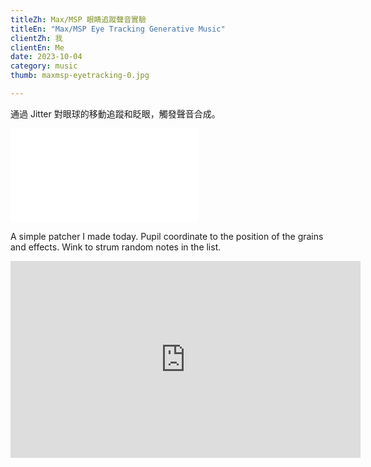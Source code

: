 ```yaml
---
titleZh: Max/MSP 眼睛追蹤聲音實驗
titleEn: "Max/MSP Eye Tracking Generative Music"
clientZh: 我
clientEn: Me
date: 2023-10-04
category: music
thumb: maxmsp-eyetracking-0.jpg

---
```


通過 Jitter 對眼球的移動追蹤和眨眼，觸發聲音合成。

<iframe src="//player.bilibili.com/player.html?aid=747580083&bvid=BV1mC4y137um&cid=1310152103&p=1" scrolling="no" border="0" frameborder="no" framespacing="0" allowfullscreen="true"> </iframe>

<!-- lang -->

A simple patcher I made today.
Pupil coordinate to the position of the grains and effects.
Wink to strum random notes in the list. 

<iframe width="560" height="315" src="https://www.youtube.com/embed/suA0YIy1IeY?si=wOHHl30e-gzwzdrA&amp;controls=0" title="YouTube video player" frameborder="0" allow="accelerometer; autoplay; clipboard-write; encrypted-media; gyroscope; picture-in-picture; web-share" allowfullscreen></iframe>
